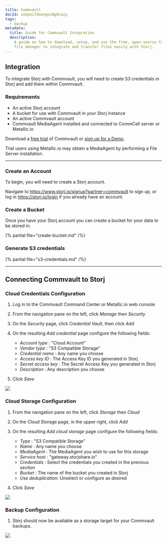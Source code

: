 ```yaml
---
title: Commvault
docId: zohpei7doongeiNg9caiy
tags:
  - backup
metadata:
  title: Guide for Commvault Integration
  description:
    A guide on how to download, setup, and use the free, open-source Commvault
    file manager to integrate and transfer files easily with Storj.
---
```


## Integration

To integrate Storj with Commvault, you will need to create S3 credentials in Storj and add them within Commvault.

### Requirements

- An active Storj account
- A bucket for use with Commvault in your Storj instance
- An active Commvault account
- Commvault MediaAgent installed and connected to CommCell server or Metallic.io


Download a [free trial](https://www.commvault.com/free-trial-form) of Commvault or [sign up for a Demo](https://www.commvault.com/request-demo).

Trial users using Metallic.io may obtain a MediaAgent by performing a File Server installation.

---

### Create an Account

To begin, you will need to create a Storj account.

Navigate to <https://www.storj.io/signup?partner=commvault> to sign up, or log in <https://storj.io/login> if you already have an account.

### Create a Bucket

Once you have your Storj account you can create a bucket for your data to be stored in.

{% partial file="create-bucket.md" /%}

### Generate S3 credentials

{% partial file="s3-credentials.md" /%}

---

## Connecting Commvault to Storj

### Cloud Credentials Configuration

1. Log in to the Commvault Command Center or Metallic.io web console

1. From the navigation pane on the left, click _Manage_ then _Security_

1. On the _Security_ page, click _Credential Vault_, then click _Add_

1. On the resulting _Add credential_ page configure the following fields:
   * _Account type_ : "Cloud Account"
   * _Vendor type_ : "S3 Compatible Storage"
   * _Credential name_ : Any name you choose
   * _Access key ID_ : The Access Key ID you generated in Storj
   * _Secret access key_ : The Secret Access Key you generated in Storj
   * _Description_ : Any description you choose

1.  Click _Save_

![](https://link.storjshare.io/raw/jua7rls6hkx5556qfcmhrqed2tfa/docs/images/Commvault%20add%20credential.png)


### Cloud Storage Configuration

1. From the navigation pane on the left, click _Storage_ then _Cloud_

1. On the Cloud Storage page, in the upper right, click _Add_ 

1. On the resulting _Add cloud storage_ page configure the following fields:
   * _Type_ : "S3 Compatible Storage"
   * _Name_ : Any name you choose
   * _MediaAgent_ : The MediaAgent you wish to use for this storage
   * _Service host_ : "gateway.storjshare.io"
   * _Credentials_ : Select the credentials you created in the previous section
   * _Bucket_ : The name of the bucket you created in Storj
   * _Use deduplication_:  Unselect or configure as desired

1.  Click _Save_

![](https://link.storjshare.io/raw/jua7rls6hkx5556qfcmhrqed2tfa/docs/images/Commvault%20add%20cloud%20storage.png)


### Backup Configuration

1.  Storj should now be available as a storage target for your Commvault backups.

![](https://link.storjshare.io/raw/jua7rls6hkx5556qfcmhrqed2tfa/docs/images/Commvault%20storage%20location.png)
